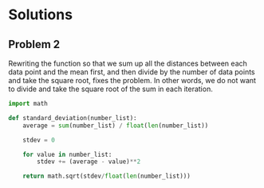 # Solutions

## Problem 2

Rewriting the function so that we sum up all the distances between each data
point and the mean first, and then divide by the number of data points and
take the square root, fixes the problem. In other words, we do not want to
divide and take the square root of the sum in each iteration.

```py
import math

def standard_deviation(number_list):
    average = sum(number_list) / float(len(number_list))

    stdev = 0

    for value in number_list:
        stdev += (average - value)**2

    return math.sqrt(stdev/float(len(number_list)))
```
